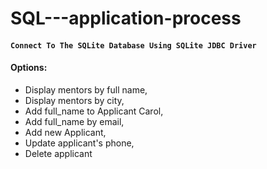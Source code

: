 # SQL---application-process
#### `Connect To The SQLite Database Using SQLite JDBC Driver`

#### Options:
- Display mentors by full name, 
- Display mentors by city, 
- Add full_name to Applicant Carol, 
- Add full_name by email, 
- Add new Applicant, 
- Update applicant's phone, 
- Delete applicant
